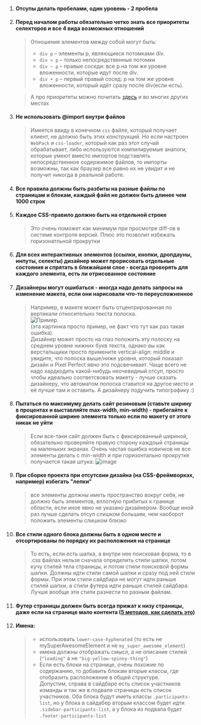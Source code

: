 1. #### Отсупы делать пробелами, один уровень - 2 пробела
2. #### Перед началом работы обязательно четко знать все приоритеты селекторов и все 4 вида возможных отношений
    > Отношения элементов между собой могут быть:
    > * `div p` – элементы p, являющиеся потомками div.
    > * `div > p` – только непосредственные потомки
    > * `div ~ p` – правые соседи: все p на том же уровне вложенности, которые идут после div.
    > * `div + p` – первый правый сосед: p на том же уровне вложенности, который идёт сразу после div(если есть).

    > А про приоритеты можно почитать [здесь](https://habrahabr.ru/post/137588/) и во многих других местах

3. #### Не использовать @import внутри файлов
    >Имеется ввиду в конечном `css` файле, который получает клиент, не должно быть этих конструкций. Но если настроен `WebPack` и `css-loader`, который как раз этот случай обрабатывает, либо используются компилируемые аналоги, которые умеют вместо импортов подставлять непосредственное содержимое файлов, то импорты возможны, так как браузер все равно их не увидит и не получит никогда в реальной работе.

4. #### Все правила должны быть разбиты на разные файлы по страницам и блокам, каждый файл не должен быть длинее чем 1000 строк

5. #### Каждое CSS-правило должно быть на отдельной строке
    > Это очень поможет как минимум при просмотре diff-ов в системе контроля версий. Плюс это позволит избежать горизонатльной прокрутки

6. #### Для всех интерактивных элементов (ссылки, кнопки, дропдауны, инпуты, селекты) дизайнер может прорисовать отдельные состояния и спрятать в ближайшем слое - всегда проверять для каждого элемента, есть ли отрисованное состояние

7. #### Дизайнеры могут ошибаться - иногда надо делать запросы на изменение макета, если они нарисовали что-то переусложненное
    > Например, в макете может быть отцентрированная по вертикали относительно текста полоска.<br>
    > ![Пример](https://user-images.githubusercontent.com/12808495/55335190-df687980-54c4-11e9-8623-13ecdb996ebc.png). <br>
    > (эта картинка просто пример, не факт что тут как раз такая ошибка).<br>
    > Дизайнер может просто на глаз положить эту полоску на среднем уровне нижних букв текста, однако вы как верстальщики просто примените vertical-align: middle и увидите, что полоска выше/ниже уровня, который показал дизайн и Pixel Perfect явно это подсвечивает. Чаще всего не надо хардкодить какой-нибудь неочевидный отсуп, просто чтобы идеально соответсвовать макету - лучше сказать дизайнеру, что автоматом полоска ставится на другое место и её лучше там и оставить. А дизайнеру подучить типографику :)

8. #### Пытаться по максимуму делать сайт резиновым (ставьте ширину в процентах и выставляйте max-width, min-width) - прибегайте к фиксированной ширине элемента только если по макету от этого никак не уйти
    >Если все-таки сайт должен быть с фиксированный шириной, обязательно проверяйте правую сторону каждоый страницы на маленьких экранах. Очень частая ошибка новичков не все элементы делать с min-width и при горизонтально прокрутке получается такая штука:
    > ![image](https://rizzoma.com/r/files/a87a0a28b84d6326d4f3909e8801dab7-60dd9b15a5f2c5e495726e74545edcae-0-0.7016728184648524)

9. #### При сборке проекта при отсутсвии дизайна (на CSS-фреймворках, например) избегать "лепки"
    > все элементы должны иметь пространство вокруг себя, не должно быть элементов, вплотную прибитых к границе области, если иное явно не указано дизайнером. Вообще иной раз лучше сделать отсуп слишком большим, чем наоборот положить элементы слишком близко

10. #### Все стили одного блока должны быть в одном месте и отсортированы по порядку их расположения на странице
    >То есть, если есть шапка, а внутри нее поисковая форма, то в .css файлах нельзя сначала определить стили шапки, потом кучу стилей тела страницы, и потом стили поисковой формы шапки. Должны идти стили самой шапки и сразу под ней стили формы.
    При этом стили сайдбара не могут идти раньше стилей шапки, а стили футера идти раньше стилей сайдбара. Лучше вообще эти стили разнести по разным файлам.

11. #### Футер страницы должен быть всегда прижат к низу страницы, даже если на странице мало контента ([5 методов, как сделать это](http://dimox.name/press_footer_bottom_with_css/))

12. #### Имена:
    > * использовать `lower-case-hyphenated` (то есть не mySuperAwesomeElement и не `my_super_awesome_element`)
    > * имена должны отображать смысл, а не описание стилей (`"loading"` а не `"big-yellow-spinny-thing"`)
    > * Если есть блоки на странице, очень похожие по содержанию, то  добавить блокам вторые классы, где отобразить расположение в общей структуре.<br>
    Допустим, справа в сайдбаре есть список участников команды и так же в подвале страницы есть список участников. 
    Оба блока будут иметь классы `.participants-list`, но у блока в сайдабер вторым классом будет идти `.sidebar-participants-list`, а у блока из подвала будет `.footer-participants-list`



